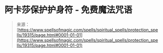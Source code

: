 <!--yml

category: 未分类

date: 2024-06-12 19:01:10

-->

# 阿卡莎保护护身符 - 免费魔法咒语

> 来源：[https://www.spellsofmagic.com/spells/spiritual_spells/protection_spells/19315/page.html#0001-01-01](https://www.spellsofmagic.com/spells/spiritual_spells/protection_spells/19315/page.html#0001-01-01)
